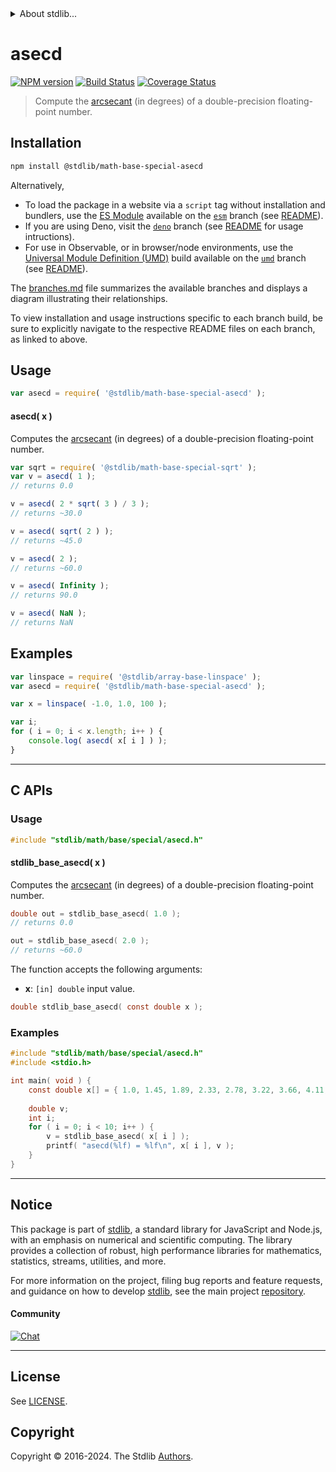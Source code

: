 <!--

@license Apache-2.0

Copyright (c) 2024 The Stdlib Authors.

Licensed under the Apache License, Version 2.0 (the "License");
you may not use this file except in compliance with the License.
You may obtain a copy of the License at

   http://www.apache.org/licenses/LICENSE-2.0

Unless required by applicable law or agreed to in writing, software
distributed under the License is distributed on an "AS IS" BASIS,
WITHOUT WARRANTIES OR CONDITIONS OF ANY KIND, either express or implied.
See the License for the specific language governing permissions and
limitations under the License.

-->


<details>
  <summary>
    About stdlib...
  </summary>
  <p>We believe in a future in which the web is a preferred environment for numerical computation. To help realize this future, we've built stdlib. stdlib is a standard library, with an emphasis on numerical and scientific computation, written in JavaScript (and C) for execution in browsers and in Node.js.</p>
  <p>The library is fully decomposable, being architected in such a way that you can swap out and mix and match APIs and functionality to cater to your exact preferences and use cases.</p>
  <p>When you use stdlib, you can be absolutely certain that you are using the most thorough, rigorous, well-written, studied, documented, tested, measured, and high-quality code out there.</p>
  <p>To join us in bringing numerical computing to the web, get started by checking us out on <a href="https://github.com/stdlib-js/stdlib">GitHub</a>, and please consider <a href="https://opencollective.com/stdlib">financially supporting stdlib</a>. We greatly appreciate your continued support!</p>
</details>

# asecd

[![NPM version][npm-image]][npm-url] [![Build Status][test-image]][test-url] [![Coverage Status][coverage-image]][coverage-url] <!-- [![dependencies][dependencies-image]][dependencies-url] -->

> Compute the [arcsecant][arcsecant] (in degrees) of a double-precision floating-point number.

<section class="installation">

## Installation

```bash
npm install @stdlib/math-base-special-asecd
```

Alternatively,

-   To load the package in a website via a `script` tag without installation and bundlers, use the [ES Module][es-module] available on the [`esm`][esm-url] branch (see [README][esm-readme]).
-   If you are using Deno, visit the [`deno`][deno-url] branch (see [README][deno-readme] for usage intructions).
-   For use in Observable, or in browser/node environments, use the [Universal Module Definition (UMD)][umd] build available on the [`umd`][umd-url] branch (see [README][umd-readme]).

The [branches.md][branches-url] file summarizes the available branches and displays a diagram illustrating their relationships.

To view installation and usage instructions specific to each branch build, be sure to explicitly navigate to the respective README files on each branch, as linked to above.

</section>

<section class="usage">

## Usage

```javascript
var asecd = require( '@stdlib/math-base-special-asecd' );
```

#### asecd( x )

Computes the [arcsecant][arcsecant] (in degrees) of a double-precision floating-point number.

```javascript
var sqrt = require( '@stdlib/math-base-special-sqrt' );
var v = asecd( 1 );
// returns 0.0

v = asecd( 2 * sqrt( 3 ) / 3 );
// returns ~30.0

v = asecd( sqrt( 2 ) );
// returns ~45.0

v = asecd( 2 );
// returns ~60.0

v = asecd( Infinity );
// returns 90.0

v = asecd( NaN );
// returns NaN
```

</section>

<!-- /.usage -->

<section class="examples">

## Examples

<!-- eslint no-undef: "error" -->

```javascript
var linspace = require( '@stdlib/array-base-linspace' );
var asecd = require( '@stdlib/math-base-special-asecd' );

var x = linspace( -1.0, 1.0, 100 );

var i;
for ( i = 0; i < x.length; i++ ) {
    console.log( asecd( x[ i ] ) );
}
```

</section>

<!-- /.examples -->

<!-- C interface documentation. -->

* * *

<section class="c">

## C APIs

<!-- Section to include introductory text. Make sure to keep an empty line after the intro `section` element and another before the `/section` close. -->

<section class="intro">

</section>

<!-- /.intro -->

<!-- C usage documentation. -->

<section class="usage">

### Usage

```c
#include "stdlib/math/base/special/asecd.h"
```

#### stdlib_base_asecd( x )

Computes the [arcsecant][arcsecant] (in degrees) of a double-precision floating-point number.

```c
double out = stdlib_base_asecd( 1.0 );
// returns 0.0

out = stdlib_base_asecd( 2.0 );
// returns ~60.0
```

The function accepts the following arguments:

-   **x**: `[in] double` input value.

```c
double stdlib_base_asecd( const double x );
```

</section>

<!-- /.usage -->

<!-- C API usage notes. Make sure to keep an empty line after the `section` element and another before the `/section` close. -->

<section class="notes">

</section>

<!-- /.notes -->

<!-- C API usage examples. -->

<section class="examples">

### Examples

```c
#include "stdlib/math/base/special/asecd.h"
#include <stdio.h>

int main( void ) {
    const double x[] = { 1.0, 1.45, 1.89, 2.33, 2.78, 3.22, 3.66, 4.11, 4.55, 5.0 };
    
    double v;
    int i;
    for ( i = 0; i < 10; i++ ) {
        v = stdlib_base_asecd( x[ i ] );
        printf( "asecd(%lf) = %lf\n", x[ i ], v );
    }
}
```

</section>

<!-- /.examples -->

</section>

<!-- /.c -->

<!-- Section for related `stdlib` packages. Do not manually edit this section, as it is automatically populated. -->

<section class="related">

</section>

<!-- /.related -->

<!-- Section for all links. Make sure to keep an empty line after the `section` element and another before the `/section` close. -->


<section class="main-repo" >

* * *

## Notice

This package is part of [stdlib][stdlib], a standard library for JavaScript and Node.js, with an emphasis on numerical and scientific computing. The library provides a collection of robust, high performance libraries for mathematics, statistics, streams, utilities, and more.

For more information on the project, filing bug reports and feature requests, and guidance on how to develop [stdlib][stdlib], see the main project [repository][stdlib].

#### Community

[![Chat][chat-image]][chat-url]

---

## License

See [LICENSE][stdlib-license].


## Copyright

Copyright &copy; 2016-2024. The Stdlib [Authors][stdlib-authors].

</section>

<!-- /.stdlib -->

<!-- Section for all links. Make sure to keep an empty line after the `section` element and another before the `/section` close. -->

<section class="links">

[npm-image]: http://img.shields.io/npm/v/@stdlib/math-base-special-asecd.svg
[npm-url]: https://npmjs.org/package/@stdlib/math-base-special-asecd

[test-image]: https://github.com/stdlib-js/math-base-special-asecd/actions/workflows/test.yml/badge.svg?branch=v0.1.0
[test-url]: https://github.com/stdlib-js/math-base-special-asecd/actions/workflows/test.yml?query=branch:v0.1.0

[coverage-image]: https://img.shields.io/codecov/c/github/stdlib-js/math-base-special-asecd/main.svg
[coverage-url]: https://codecov.io/github/stdlib-js/math-base-special-asecd?branch=main

<!--

[dependencies-image]: https://img.shields.io/david/stdlib-js/math-base-special-asecd.svg
[dependencies-url]: https://david-dm.org/stdlib-js/math-base-special-asecd/main

-->

[chat-image]: https://img.shields.io/gitter/room/stdlib-js/stdlib.svg
[chat-url]: https://app.gitter.im/#/room/#stdlib-js_stdlib:gitter.im

[stdlib]: https://github.com/stdlib-js/stdlib

[stdlib-authors]: https://github.com/stdlib-js/stdlib/graphs/contributors

[umd]: https://github.com/umdjs/umd
[es-module]: https://developer.mozilla.org/en-US/docs/Web/JavaScript/Guide/Modules

[deno-url]: https://github.com/stdlib-js/math-base-special-asecd/tree/deno
[deno-readme]: https://github.com/stdlib-js/math-base-special-asecd/blob/deno/README.md
[umd-url]: https://github.com/stdlib-js/math-base-special-asecd/tree/umd
[umd-readme]: https://github.com/stdlib-js/math-base-special-asecd/blob/umd/README.md
[esm-url]: https://github.com/stdlib-js/math-base-special-asecd/tree/esm
[esm-readme]: https://github.com/stdlib-js/math-base-special-asecd/blob/esm/README.md
[branches-url]: https://github.com/stdlib-js/math-base-special-asecd/blob/main/branches.md

[stdlib-license]: https://raw.githubusercontent.com/stdlib-js/math-base-special-asecd/main/LICENSE

[arcsecant]: https://en.wikipedia.org/wiki/Inverse_trigonometric_functions

<!-- <related-links> -->

<!-- </related-links> -->

</section>

<!-- /.links -->
